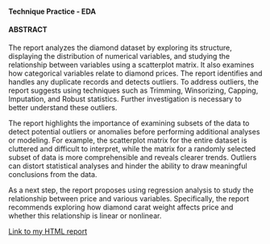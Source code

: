 #### Technique Practice - EDA
#### ABSTRACT
The report analyzes the diamond dataset by exploring its structure, displaying the distribution of numerical variables, and studying the relationship between variables using a scatterplot matrix. It also examines how categorical variables relate to diamond prices. The report identifies and handles any duplicate records and detects outliers. To address outliers, the report suggests using techniques such as Trimming, Winsorizing, Capping, Imputation, and Robust statistics. Further investigation is necessary to better understand these outliers.

The report highlights the importance of examining subsets of the data to detect potential outliers or anomalies before performing additional analyses or modeling. For example, the scatterplot matrix for the entire dataset is cluttered and difficult to interpret, while the matrix for a randomly selected subset of data is more comprehensible and reveals clearer trends. Outliers can distort statistical analyses and hinder the ability to draw meaningful conclusions from the data.

As a next step, the report proposes using regression analysis to study the relationship between price and various variables. Specifically, the report recommends exploring how diamond carat weight affects price and whether this relationship is linear or nonlinear.

[Link to my HTML report](https://shahab-f.github.io/ALY6040-Data-Mining-Applications-Winter-2023/ALY6040_-M1_-Technique-Practice_-EDA_-FeghahatiS---rev-7.html)
